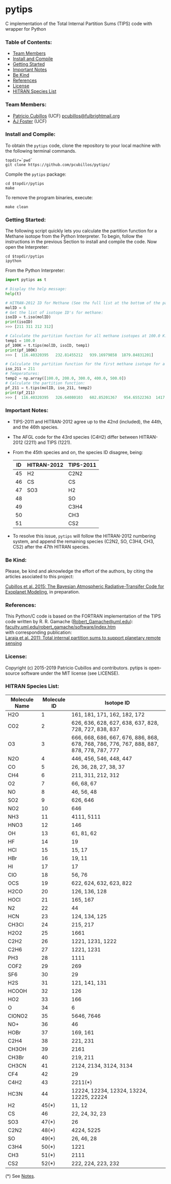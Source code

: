# pytips
C implementation of the Total Internal Partition Sums (TIPS) code with wrapper for Python

### Table of Contents:
* [Team Members](#team-members)
* [Install and Compile](#install-and-compile)
* [Getting Started](#getting-started)
* [Important Notes](#important-notes)
* [Be Kind](#be-kind)
* [References](#references)
* [License](#license)
* [HITRAN Species List](#hitran-species-list)

### Team Members:
* [Patricio Cubillos](https://github.com/pcubillos/) (UCF) <pcubillos@fulbrightmail.org>
* [AJ Foster](http://aj-foster.com) (UCF)

### Install and Compile:
To obtain the ``pytips`` code, clone the repository to your local machine with the following terminal commands.
```shell
topdir=`pwd`
git clone https://github.com/pcubillos/pytips/
```

Compile the ``pytips`` package:
```shell
cd $topdir/pytips
make  
```

To remove the program binaries, execute:
```shell
make clean
```

### Getting Started:

The following script quickly lets you calculate the partition function for a Methane isotope from the Python Interpreter.  To begin, follow the instructions in the previous Section to install and compile the code.  Now open the Interpreter:

```shell
cd $topdir/pytips
ipython
```

From the Python Interpreter:
```python
import pytips as t

# Display the help message:
help(t)

# HITRAN-2012 ID for Methane (See the full list at the bottom of the page):
molID = 6
# Get the list of isotope ID's for methane:
isoID = t.iso(molID)
print(isoID)
>>> [211 311 212 312]

# Calculate the partition function for all methane isotopes at 100.0 K:
temp1 = 100.0
pf_100K = t.tips(molID, isoID, temp1)
print(pf_100K)
>>> [  116.40320395   232.81455212   939.16979858  1879.84831201]

# Calculate the partition function for the first methane isotope for a range of temperatures:
iso_211 = 211
# Temperatures:
temp2 = np.array([100.0, 200.0, 300.0, 400.0, 500.0])
# Calculate the partition function:
pf_211 = t.tips(molID, iso_211, temp2)
print(pf_211)
>>> [  116.40320395   326.64080103   602.85201367   954.65522363  1417.76400684]

```
### Important Notes:

- TIPS-2011 and HITRAN-2012 agree up to the 42nd (included), the 44th, and
  the 46th species.
- The AFGL code for the 43rd species (C4H2) differ between HITRAN-2012 (2211)
  and TIPS (1221).
- From the 45th species and on, the species ID disagree, being:

  ID  | HITRAN-2012  | TIPS-2011
  ----| -------------| ----
  45  | H2           | C2N2
  46  | CS           | CS
  47  | SO3          | H2
  48  |              | SO
  49  |              | C3H4
  50  |              | CH3
  51  |              | CS2

- To resolve this issue, ``pytips`` will follow the HITRAN-2012 numbering system, and append the remaining species (C2N2, SO, C3H4, CH3, CS2) after the 47th HITRAN species.

### Be Kind:

Please, be kind and aknowledge the effort of the authors, by citing the articles asociated to this project:

  [Cubillos et al. 2015: The Bayesian Atmospheric Radiative-Transifer Code for Exoplanet Modeling](), in preparation.  

### References:

This Python/C code is based on the FORTRAN implementation of the TIPS code
written by R. R. Gamache (Robert_Gamache@uml.edu): [faculty.uml.edu/robert_gamache/software/index.htm](http://faculty.uml.edu/robert_gamache/software/index.htm#TIPS_2011)  
with corresponding publication:   
[Laraia et al. 2011: Total internal partition sums to support planetary remote sensing](http://adsabs.harvard.edu/abs/2011Icar..215..391L)  

### License:

Copyright (c) 2015-2019 Patricio Cubillos and contributors.
pytips is open-source software under the MIT license (see LICENSE).

### HITRAN Species List:

| Molecule Name | Molecule ID   | Isotope ID    |
| ------------- | --------------| --------------|
| H2O           | 1             | 161, 181, 171, 162, 182, 172   |
| CO2      |  2 |    626, 636, 628, 627, 638, 637, 828, 728, 727, 838, 837 |
| O3       |  3 |    666, 668, 686, 667, 676, 886, 868, 678, 768, 786, 776, 767, 888, 887, 878, 778, 787, 777 |
| N2O      |  4 |    446, 456, 546, 448, 447                     |
| CO       |  5 |     26,  36,  28,  27,  38,  37                |
| CH4      |  6 |    211, 311, 212, 312                          |
| O2       |  7 |     66,  68,  67                               |
| NO       |  8 |     46,  56,  48                               |
| SO2      |  9 |    626, 646                                    |
| NO2      | 10 |    646                                         |
| NH3      | 11 |   4111, 5111                                   |
| HNO3     | 12 |    146                                         |
| OH       | 13 |     61,   81,  62                              |
| HF       | 14 |     19                                         |
| HCl      | 15 |     15,   17                                   |
| HBr      | 16 |     19,   11                                   |
| HI       | 17 |     17                                         |
| ClO      | 18 |     56,   76                                   |
| OCS      | 19 |    622,  624,  632,  623,  822                 |
| H2CO     | 20 |    126,  136,  128                             |
| HOCl     | 21 |    165,  167                                   |
| N2       | 22 |     44                                         |
| HCN      | 23 |    124,  134,  125                             |
| CH3Cl    | 24 |    215,  217                                   |
| H2O2     | 25 |   1661                                         |
| C2H2     | 26 |   1221, 1231, 1222                             |
| C2H6     | 27 |   1221, 1231                                   |
| PH3      | 28 |   1111                                         |
| COF2     | 29 |    269                                         |
| SF6      | 30 |     29                                         |
| H2S      | 31 |    121,  141,  131                             |
| HCOOH    | 32 |    126                                         |
| HO2      | 33 |    166                                         |
| O        | 34 |      6                                         |
| ClONO2   | 35 |   5646, 7646                                   |
| NO+      | 36 |     46                                         |
| HOBr     | 37 |    169,  161                                   |
| C2H4     | 38 |    221,  231                                   |
| CH3OH    | 39 |   2161                                         |
| CH3Br    | 40 |    219,  211                                   |
| CH3CN    | 41 |   2124, 2134, 3124, 3134                       |
| CF4      | 42 |     29                                         |
| C4H2     | 43    |  2211(*)                                    |
| HC3N     | 44    |  12224, 12234, 12324, 13224, 12225, 22224   |
| H2       | 45(*) |     11,   12                                | 
| CS       | 46    |     22,   24,     32,    23                 |
| SO3      | 47(*) |     26                                      | 
| C2N2     | 48(*) |   4224, 5225                                | 
| SO       | 49(*) |     26,   46,     28                        | 
| C3H4     | 50(*) |   1221                                      | 
| CH3      | 51(*) |   2111                                      | 
| CS2      | 52(*) |    222,   224,   223,   232                 | 

 (*) See [Notes](#important-notes).
